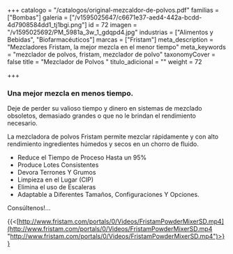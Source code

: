 +++
catalogo = "/catalogos/original-mezcaldor-de-polvos.pdf"
familias = ["Bombas"]
galeria = ["/v1595025647/c6671e37-aed4-442a-bcdd-4d7908584dd1_tj1bgi.png"]
id = 72
imagen = "/v1595025692/PM_5981a_3w_1_gdqpd4.jpg"
industrias = ["Alimentos y Bebidas", "Biofarmacéuticos"]
marcas = ["Fristam"]
meta_description = "Mezcladores Fristam, la mejor mezcla en el menor tiempo"
meta_keywords = "mezclador de polvos, fristam, mezclador de polvo"
taxonomyCover = false
title = "Mezclador de Polvos "
titulo_adicional = ""
weight = 72

+++
### Una mejor mezcla en menos tiempo.

Deje de perder su valioso tiempo y dinero en sistemas de mezclado obsoletos, demasiado grandes o que no le brindan el rendimiento necesario.

La mezcladora de polvos Fristam permite mezclar rápidamente y con alto rendimiento ingredientes húmedos y secos en un chorro de fluido.

* Reduce el Tiempo de Proceso Hasta un 95%
* Produce Lotes Consistentes
* Devora Terrones Y Grumos
* Limpieza en el Lugar (CIP)
* Elimina el uso de Escaleras
* Adaptable a Diferentes Tamaños, Configuraciones Y Opciones.

Consúltenos!...

{{<[http://www.fristam.com/portals/0/Videos/FristamPowderMixerSD.mp4](http://www.fristam.com/portals/0/Videos/FristamPowderMixerSD.mp4 "http://www.fristam.com/portals/0/Videos/FristamPowderMixerSD.mp4")>}}